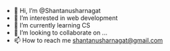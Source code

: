 - 👋 Hi, I’m @Shantanusharnagat
- 👀 I’m interested in web development
- 🌱 I’m currently learning CS 
- 💞️ I’m looking to collaborate on ...
- 📫 How to reach me shantanusharnagat@gmail.com

<!---
Shantanusharnagat/Shantanusharnagat is a ✨ special ✨ repository because its `README.md` (this file) appears on your GitHub profile.
You can click the Preview link to take a look at your changes.
--->
